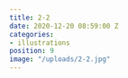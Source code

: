 ```yaml
---
title: 2-2
date: 2020-12-20 08:59:00 Z
categories:
- illustrations
position: 9
image: "/uploads/2-2.jpg"
---
```


